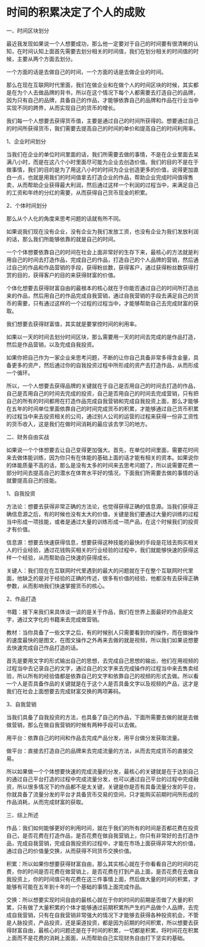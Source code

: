 # 时间的积累决定了个人的成败

一、时间区块划分

最近我发现如果说一个人想要成功，那么他一定要对于自己的时间要有很清晰的认知，在时间认知上面首先需要去划分相关的时间值，我们在划分相关的时间值的时候，主要从两个方面去划分。

一个方面的话是去做自己的时间，一个方面的话是去做企业的时间。

那么在现在互联网时代里面，我们在做企业和在做个人的时间区块的时候，其实都是在为个人去做品牌的背书，所以在这个情况下每个人都需要去打造自己的品牌，因为只有自己的品牌，具备自己的作品，才能够依靠自己的品牌和作品在行业当中实现不同的跨界，从而实现自己的货币的增长。

我们每一个人想要去获得货币值，主要是通过自己的时间所获得的。想要通过自己的时间所获得货币，我们需要去提高自己的时间的单价和提高自己的时间利用率。

1、企业时间划分

当我们在企业的单位时间里面的话，我们所需要去做的事情，不是在企业里面去呆满八小时，而是在这八个小时里面尽可能为企业去创造价值。我们的目的不是在于做事情，我们的目的是为了用这八小时的时间为企业创造更多的价值，说得更加直白一点，也就是用我们的时间值拿去打造企业的作品，帮助企业完成时间值得售卖，从而帮助企业获得最大利润，然后通过这样一个利润的过程当中，来满足自己的工资和年终的分红的需要，从而获得自己货币现金的积累。

2、个体时间划分

那么从个人化的角度来思考问题的话就有所不同。

如果说我们现在没有企业，没有企业为我们发放工资，也没有企业为我们发放利润的话，那么我们所能够依靠的就是自己的时间。

一个个体想要依靠自己的时间在社会上面非常好的生存下来，最核心的方法就是利用自己的时间去打造作品，完成自己的作品，打造自己的个人品牌的营销，然后通过自己的作品和作品营销的手段，获得粉丝数，获得客户，通过获得粉丝数获得打赏的目的，获得客户的目的来获得财富的价值。

个体化想要去获得财富自由的最根本的核心就在于你能否通过自己的时间所打造出来的作品，然后用自己的作品完成自我营销，通过自我营销的手段去满足自己的货币的需要，只有通过这样的一个过程的过程当中，才能够帮助自己去完成财富的获取。

我们想要去获得财富值，其实就是要掌控时间的利用率。

如果以一天的时间去划分时间区块，那么需要用一天的时间去完成的是作品打造，然后是作品营销，以及完成自我投资。

如果你把自己作为一家企业来思考问题，不断的让你自己具备非常多得含金量，具备更多的资产，然后通过你的自我投资过程中所形成的资产去打造作品，从而形成一个循环。

所以，一个人想要去获得品牌的关键就在于自己是否用自己的时间去打造的作品，自己是否用自己的时间去完成的投资，自己是否用自己的时间去完成营销，只有把自己的所有的时间都用在打造作品完成自我营销和完成自我投资上面，那么才能够在五年的时间单位里面依靠自己的时间完成货币的积累，才能够通过自己货币积累的过程当中来去投资相关的公司，通过别人公司的运营的过程来获得一份非工资性的货币收入，这是我们在做时间消耗的最应该去学习的地方。

二、财务自由实战

如果说一个个体想要去让自己变得更加强大。首先，在单位时间里面，需要花时间来去做体能训练，因为你只有在体能的基础上面的话才能有相关的资本。如果说你的体能质量不高的话，那么是没有太多的时间来去思考问题了，所以说需要花费一部分时间去提高自己的潜水在体育水平好的情况，下面我们所需要去做的事情的话就要提高自己的技能。

1、自我投资

方法论：想要去获得非常正确的方法论，也觉得获得正确的信息源。当我们获得正确信息源之后，有的时候也没有太大的价值，关键是我们要通过大量的训练的过程当中形成一项技能，或者是通过大量的训练形成一项产品，在这个时候我们的投资才有价值。

信息源：想要去快速获得信息，想要获得这种技能的最快的手段是花钱去购买相关人的行业经验，通过花钱购买相关的行业经验的过程中，我们就能够快速的获得这样一个经验，从而帮助自己快速的获得成长。

关键人：我们现在在互联网时代里遇到的最大的问题就在于在整个互联网时代里面，他缺乏的是对于经验的正确的传述，很多有价值的经验，他都没有去获得正确参数，从而影响我们快速掌握货币的核心。

2、作品打造

书籍：接下来我们来具体谈一谈的是关于作品，我们在世界上面最好的作品是文字，通过文字化的书籍来去完成做营销。

教材：当你具备了一些文字之后，有的时候别人只需要看到你的操作，而在做操作的速度最快的是图文，在图文操作之外再来去做的就是视频，所以我们如果说想要去快速完成自己作品打造的话。

首先是要用文字的形式输出自己的思想，去完成自己思想的输出，他们在用视频的过程当中去记录自己的文字，通过自己的文字来去完成操作的过程当中来去售卖经验，所以所有的经验值都是依靠自己的文字和依靠自己的视频的形式去做。所以看一个人是否具备作品的关键就是在于这个人是否具备文字以及视频的产品，这才是我们在社会上面想要去完成财富交换的两项筹码。

3、自我营销

当我们具备了自我投资的方法，也具备了自己的作品，下面所需要去做的就是去做做营销，那么在做自我营销的时候有两种手段可以去做。

用平台：依靠自己的时间和作品去完成产品分发，用平台做分发获取流量。

做平台：直接去打造自己的品牌来去完成流量的方法，从而去完成货币的直接交易。

所以如果做一个个体想要快速的完成流量的分发，最核心的关键就是在于达到自己的通过自己平台打造的过程中完成流量分发，也可以通过自己平台的过程中完成融资，所以很多情况下的作品都不是太关键，关键是你是否有具备流量分发的平台，你就具备了流量分发的平台才具备货币交易的空间，只才能购买前期时间所形成的作品消耗，从而完成财富的获取。

三、综上所述

作品：我们如何能够更好的利用时间，就在于我们的所有的时间是否都花费在投资自己，是否花费在打造作品，是否花费在做自我营销上，你只有非常好的去打造作品，完成自我营销，完成自我投资的过程中，才能在市场上面获得非常大的价值，通过自己的价值量交换，从而获得不同货币交换价值。

积累：所以如果你想要获得财富自由，那么其实核心就在于你看看自己的时间的花费，你的时间是否花费在做营销上，是否花费在打到产品上面，是否花费在去做自我投资上，你的时间值只有花费在这三件事情上面，然后做大量的时间的积累，才能够有可能在五年到十年的一个基础的事情上面完成作品。

交换：所以想要实现时间自由的最核心就在于你的时间的前期是否做了大量的积累，只有做了大量积累的个体才能够通过前期积累所产生的产品做个人品牌，去完成自我营销，只有在自我营销非常强大的情况下才能够去获得各种投资机会，不管是人脉投资，产品投资，还是渠道投资，都是因为前期的时间积累，所以想要去获得财富自由，最核心的问题还是在于时间的积累，一切都是积累，将时间花在积累上面而不是花费的消耗上面面，从而帮助自己实现财务自由打下坚实的基础。
